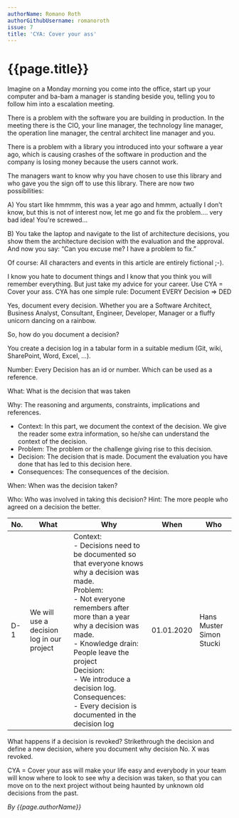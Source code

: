 ```yaml
---
authorName: Romano Roth
authorGithubUsername: romanoroth
issue: 7
title: 'CYA: Cover your ass'
---
```

# {{page.title}}

Imagine on a Monday morning you come into the office, start up your computer and ba-bam a manager is standing beside you, telling you to follow him into a escalation meeting. 

There is a problem with the software you are building in production. In the meeting there is the CIO, your line manager, the technology line manager, the operation line manager, the central architect line manager and you. 

There is a problem with a library you introduced into your software a year ago, which is causing crashes of the software in production and the company is losing money because the users cannot work.

The managers want to know why you have chosen to use this library and who gave you the sign off to use this library. 
There are now two possibilities: 

A)	You start like hmmmm, this was a year ago and hmmm, actually I don’t know, but this is not of interest now, let me go and fix the problem….
very bad idea! You're screwed…

B)	You take the laptop and navigate to the list of architecture decisions, you show them the architecture decision with the evaluation and the approval. And now you say: “Can you excuse me? I have a problem to fix.”

Of course: All characters and events in this article are entirely fictional ;-).

I know you hate to document things and I know that you think you will remember everything. But just take my advice for your career.
Use CYA = Cover your ass. 
CYA has one simple rule: Document EVERY Decision => DED

Yes, document every decision. Whether you are a Software Architect, Business Analyst, Consultant, Engineer, Developer, Manager or a fluffy unicorn dancing on a rainbow. 

So, how do you document a decision? 

You create a decision log in a tabular form in a suitable medium (Git, wiki, SharePoint, Word, Excel, …).

Number: Every Decision has an id or number. Which can be used as a reference. 

What: What is the decision that was taken

Why: The reasoning and arguments, constraints, implications and references. 

-	Context: In this part, we document the context of the decision. We give the reader some extra information, so he/she can understand the context of the decision. 
-	Problem: The problem or the challenge giving rise to this decision. 
-	Decision: The decision that is made. Document the evaluation you have done that has led to this decision here.
-	Consequences: The consequences of the decision.

When: When was the decision taken?

Who: Who was involved in taking this decision? Hint: The more people who agreed on a decision the better. 

| No.| What | Why | When | Who  |
| -- | --------------------------- | --------------------------------------------------------------------| ----------------------------| --------------------------------- |
| D-1| We will use a decision log in our project | Context:<br>-	Decisions need to be documented so that everyone knows why a decision was made.<br> Problem:<br>- Not everyone remembers after more than a year why a decision was made.<br>- Knowledge drain: People leave the project<br>Decision:<br>- We introduce a decision log.<br>Consequences:<br>- Every decision is documented in the decision log|01.01.2020 | Hans Muster Simon Stucki|

What happens if a decision is revoked? Strikethrough the decision and define a new decision, where you document why decision No. X was revoked. 

CYA = Cover your ass will make your life easy and everybody in your team will know where to look to see why a decision was taken, so that you can move on to the next project without being haunted by unknown old decisions from the past. 

*By {{page.authorName}}*